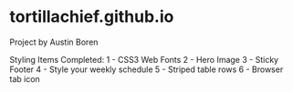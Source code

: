 # tortillachief.github.io

Project by Austin Boren

Styling Items Completed:
1 - CSS3 Web Fonts
2 - Hero Image
3 - Sticky Footer
4 - Style your weekly schedule
5 - Striped table rows
6 - Browser tab icon
